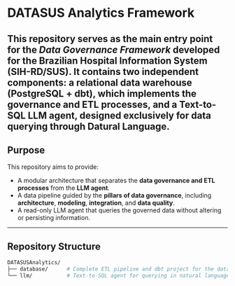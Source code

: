 # DATASUS Analytics Framework

This repository serves as the **main entry point** for the *Data Governance Framework* developed for the **Brazilian Hospital Information System (SIH-RD/SUS)**. 
It contains two independent components: a **relational data warehouse (PostgreSQL + dbt)**, which implements the governance and ETL processes, and a **Text-to-SQL LLM agent**, designed exclusively for **data querying** through **Datural Language**.
---

## Purpose

This repository aims to provide:
- A modular architecture that separates the **data governance and ETL processes** from the **LLM agent**. 
- A data pipeline guided by the **pillars of data governance**, including **architecture**, **modeling**, **integration**, and **data quality**. 
- A read-only LLM agent that queries the governed data without altering or persisting information.

---

## Repository Structure

```bash
DATASUSAnalytics/
├── database/      # Complete ETL pipeline and dbt project for the data warehouse
└── llm/           # Text-to-SQL agent for querying in natural language

